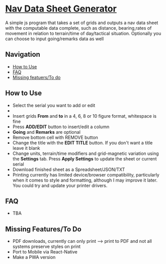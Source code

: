 <h1><a href="https://connoisseurofcookies.github.io/navDataGenerator/" target="_blank">Nav Data Sheet Generator</a></h1>

<p>A simple js program that takes a set of grids and outputs a nav data sheet with the computable data complete, such as distance, bearing,rates of movement in relation to terrain/time of day/tactical situation. Optionally you can choose to input going/remarks data as well</p>

<h2>Navigation</h2>
<ul>
    <li><a href="#howToUse">How to Use</a></li>
    <li><a href="#faq">FAQ</a></li>
    <!-- <li><a href="#knownIssues">Known issues</a></li> -->
    <li><a href="#featuresToAdd">Missing featuers/To do</a></li>
</ul>


<h2 id="howToUse">How to Use</h2>
<ul>
    <li>Select the serial you want to add or edit<li>
    <li>Insert grids <b>From</b> and <b>to</b> in a 4, 6, 8 or 10 figure format, whitespace is fine</li>
    <li>Press <b>ADD/EDIT</b> button to insert/edit a column</li>
    <li><b>Going</b> and <b>Remarks</b> are optional</li>
    <li>Remove bottom cell with REMOVE button</li>
    <li>Change the title with the <b>EDIT TITLE</b> button. If you don't want a title leave it blank</li>
    <li>Change units, terrain/time modifiers and grid-magnetic variation using the <b>Settings</b> tab. Press <b>Apply Settings</b> to update the sheet or current serial</li>
    <li>Download finished sheet as a Spreadsheet/JSON/TXT</li>
    <li>Printing currently has limited device/browser compatibility, particularly when it comes to style and formatting, although I may improve it later. You could try and update your printer drivers.</li>
</ul>

<h2 id="faq">FAQ</h2>
<ul>
    <li>TBA</li>
</ul>


<h2 id="featuresToAdd">Missing Features/To Do</h2>

<ul>
    <li>PDF downloads, currently can only print --> print to PDF and not all systems preserve styles on print</li>
    <li>Port to Mobile via React-Native</li>
    <li>Make a PWA version</li>
</ul>

